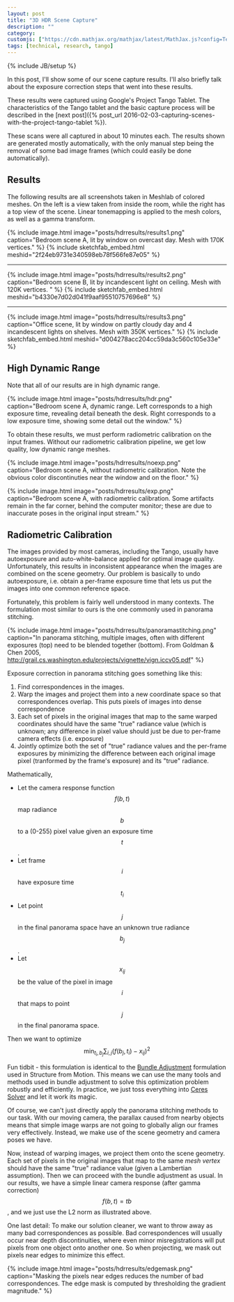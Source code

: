 ```yaml
---
layout: post
title: "3D HDR Scene Capture"
description: ""
category: 
customjs: ["https://cdn.mathjax.org/mathjax/latest/MathJax.js?config=TeX-AMS_CHTML"]
tags: [technical, research, tango]
---
```

{% include JB/setup %}

In this post, I'll show some of our scene capture results. I'll also briefly
talk about the exposure correction steps that went into these results.

These results were captured using Google's Project Tango Tablet. The 
characteristics of the Tango tablet and the basic capture process will
be described in the [next post]({% post_url 2016-02-03-capturing-scenes-with-the-project-tango-tablet %}).

These scans were all captured in about 10 minutes each. The results shown are
generated mostly automatically, with the only manual step being the removal of some
bad image frames (which could easily be done automatically).

## Results ##

The following results are all screenshots taken in Meshlab of colored meshes.
On the left is a view taken from inside the room, while the right has a top
view of the scene. Linear tonemapping is applied to the mesh colors, as well
as a gamma transform.

{% include image.html image="posts/hdrresults/results1.png" caption="Bedroom scene A, lit by window on overcast day. Mesh with 170K vertices." %}
{% include sketchfab_embed.html meshid="2f24eb9731e340598eb78f566fe87e05" %}

---

{% include image.html image="posts/hdrresults/results2.png" caption="Bedroom scene B, lit by incandescent light on ceiling. Mesh with 120K vertices. " %}
{% include sketchfab_embed.html meshid="b4330e7d02d041f9aaf95510757696e8" %}

---

{% include image.html image="posts/hdrresults/results3.png" caption="Office scene, lit by window on partly cloudy day and 4 incandescent lights on shelves. Mesh with 350K vertices." %}
{% include sketchfab_embed.html meshid="d004278acc204cc59da3c560c105e33e" %}

## High Dynamic Range ##

Note that all of our results are in high dynamic range.

{% include image.html image="posts/hdrresults/hdr.png" caption="Bedroom scene A, dynamic range. Left corresponds to a high exposure time, revealing detail beneath the desk. Right corresponds to a low exposure time, showing some detail out the window." %}

To obtain these results, we must perform radiometric calibration on the input frames. Without our radiometric calibration pipeline, we get low quality, low dynamic range meshes.

{% include image.html image="posts/hdrresults/noexp.png" caption="Bedroom scene A, without radiometric calibration. Note the obvious color discontinuties near the
window and on the floor." %}

{% include image.html image="posts/hdrresults/exp.png" caption="Bedroom scene A, with radiometric calibration. Some artifacts remain in the far corner, behind the computer monitor; these are due to inaccurate poses in the original input stream." %}

## Radiometric Calibration ##

The images provided by most cameras, including the Tango, usually have autoexposure and auto-white-balance applied for optimal image quality. Unfortunately, this results in inconsistent appearance when the images are combined on the scene geometry. Our problem is basically to undo autoexposure, i.e. obtain a per-frame exposure
time that lets us put the images into one common reference space.

Fortunately, this problem is fairly well understood in many contexts.
The formulation most similar to ours is the one commonly used in panorama stitching.

{% include image.html image="posts/hdrresults/panoramastitching.png" caption="In panorama stitching, multiple images, often with different exposures (top) need to be blended together (bottom). From Goldman & Chen 2005, <a href='http://grail.cs.washington.edu/projects/vignette/vign.iccv05.pdf'>http://grail.cs.washington.edu/projects/vignette/vign.iccv05.pdf</a>" %}

Exposure correction in panorama stitching goes something like this:

1. Find correspondences in the images.
2. Warp the images and project them into a new coordinate space so that
   correspondences overlap. This puts pixels of images into dense correspondence
3. Each set of pixels in the original images that map to the same warped
   coordinates should have the same "true" radiance value (which is unknown; any
   difference in pixel value should just be due to per-frame camera effects
   (i.e. exposure)
4. Jointly optimize both the set of "true" radiance values and the per-frame
   exposures by minimizing the difference between each original image pixel
   (tranformed by the frame's exposure) and its "true" radiance.

Mathematically,

* Let the camera response function $$f(b,t)$$ map radiance $$b$$ to
  a (0-255) pixel value given an exposure time $$t$$.
* Let frame $$i$$ have exposure time $$t_i$$
* Let point $$j$$ in the final panorama space have an unknown true
  radiance $$b_j$$. 
* Let $$x_{ij}$$ be the value of the pixel in image $$i$$ that maps to point $$j$$ 
  in the final panorama space.

Then we want to optimize &nbsp; $$\min_{t_i,b_j}\sum_{i,j}{(f(b_j,t_i) - x_{ij})^2}$$

Fun tidbit - this formulation is identical to the [Bundle Adjustment](https://en.wikipedia.org/wiki/Bundle_adjustment)
formulation used in Structure from Motion. This means we can use the many tools and methods used in
bundle adjustment to solve this optimization problem robustly and efficiently. In practice,
we just toss everything into [Ceres Solver](http://ceres-solver.org/) and let it work its magic.

Of course, we can't just directly apply the panorama stitching methods to our task.
With our moving camera, the parallax caused from nearby objects means that simple
image warps are not going to globally align our frames very effectively. Instead,
we make use of the scene geometry and camera poses we have.

Now, instead of warping images, we project them onto the scene geometry.
Each set of pixels in the original images that map to the same *mesh vertex*
should have the same "true" radiance value (given a Lambertian assumption).
Then we can proceed with the bundle adjustment as usual. In our results,
we have a simple linear camera response (after gamma correction) $$f(b,t) = tb$$,
and we just use the L2 norm as illustrated above.

One last detail: To make our solution cleaner, we want to throw away as many
bad correspondences as possible. Bad correspondences will usually occur near
depth discontinuities, where even minor misregistrations will put pixels from
one object onto another one. So when projecting, we mask out pixels near
edges to minimize this effect.

{% include image.html image="posts/hdrresults/edgemask.png" caption="Masking the pixels near edges reduces the number of bad correspondences. The edge mask is computed by thresholding the gradient magnitude." %}
